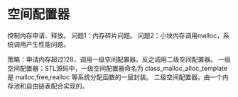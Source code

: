 # 空间配置器
控制内存申请、释放。
问题1：内存碎片问题。
问题2：小块内存调用malloc，系统调用产生性能问题。

策略：申请内存超过128，调用一级空间配置器。反之调用二级空间配置器。
一级空间配置器：STL源码中，一级空间配置器命名为 class_malloc_alloc_template  是 malloc,free,realloc 等系统分配函数的一层封装。
二级空间配置器，由一个内存池和自由链表配合实现的。
